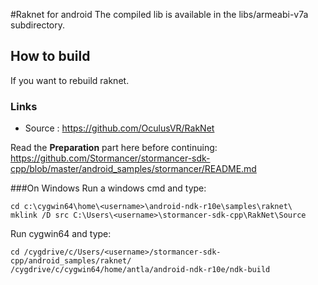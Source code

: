 #Raknet for android
The compiled lib is available in the libs/armeabi-v7a subdirectory.

## How to build
If you  want to rebuild raknet.

### Links
- Source : https://github.com/OculusVR/RakNet

Read the **Preparation** part here before continuing:  
https://github.com/Stormancer/stormancer-sdk-cpp/blob/master/android_samples/stormancer/README.md

###On Windows
Run a windows cmd and type:  
```
cd c:\cygwin64\home\<username>\android-ndk-r10e\samples\raknet\
mklink /D src C:\Users\<username>\stormancer-sdk-cpp\RakNet\Source
```

Run cygwin64 and type:  
```
cd /cygdrive/c/Users/<username>/stormancer-sdk-cpp/android_samples/raknet/
/cygdrive/c/cygwin64/home/antla/android-ndk-r10e/ndk-build
```
